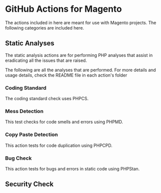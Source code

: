 
# GitHub Actions for Magento

The actions included in here are meant for use with Magento projects. The following categories are included here. 

## Static Analyses

The static analysis actions are for performing PHP analyses that assist in eradicating all the issues that are raised. 

The following are all the analyses that are performed. For more details and usage details, check the README file in each action's folder

### Coding Standard 

The coding standard check uses PHPCS.

### Mess Detection 

This test checks for code smells and errors using PHPMD.

### Copy Paste Detection 

This action tests for code duplication using PHPCPD. 

### Bug Check 

This action tests for bugs and errors in static code using PHPStan.

## Security Check